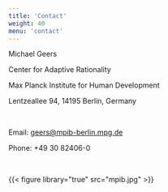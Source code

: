 ```yaml
---
title: 'Contact'
weight: 40
menu: 'contact'
---
```


Michael Geers

Center for Adaptive Rationality

Max Planck Institute for Human Development

Lentzeallee 94, 14195 Berlin, Germany

<br>

Email: geers@mpib-berlin.mpg.de

Phone: +49 30 82406-0

<br>

{{< figure library="true" src="mpib.jpg" >}}
